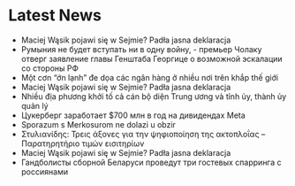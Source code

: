 # Latest News
-  Maciej Wąsik pojawi się w Sejmie? Padła jasna deklaracja
-  Румыния не будет вступать ни в одну войну, - премьер Чолаку отверг заявление главы Генштаба Георгице о возможной эскалации со стороны РФ
-  Một cơn “ớn lạnh” đe dọa các ngân hàng ở nhiều nơi trên khắp thế giới
-  Maciej Wąsik pojawi się w Sejmie? Padła jasna deklaracja
-  Nhiều địa phương khởi tố cả cán bộ diện Trung ương và tỉnh ủy, thành ủy quản lý
-  Цукерберг заработает $700 млн в год на дивидендах Meta
-  Sporazum s Merkosurom ne dolazi u obzir
-  Στυλιανίδης: Τρεις άξονες για την ψηφιοποίηση της ακτοπλοΐας – Παρατηρητήριο τιμών εισιτηρίων
-  Maciej Wąsik pojawi się w Sejmie? Padła jasna deklaracja
-  Гандболисты сборной Беларуси проведут три гостевых спарринга с россиянами
